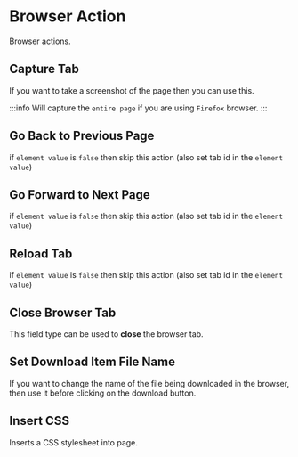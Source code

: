 <script setup>
import CloseBrowserTabDetailsTable from './../template/CloseBrowserTabDetailsTable.vue'
import SetDownloadItemFileNameDetailsTable from './../template/SetDownloadItemFileNameDetailsTable.vue'
</script>

# Browser Action

Browser actions.

## Capture Tab

If you want to take a screenshot of the page then you can use this.

:::info
Will capture the `entire page` if you are using `Firefox` browser.
:::

## Go Back to Previous Page

if `element value` is `false` then skip this action (also set tab id in the `element value`)

## Go Forward to Next Page

if `element value` is `false` then skip this action (also set tab id in the `element value`)

## Reload Tab

if `element value` is `false` then skip this action (also set tab id in the `element value`)

## Close Browser Tab

This field type can be used to **close** the browser tab.

<CloseBrowserTabDetailsTable/>

## Set Download Item File Name

If you want to change the name of the file being downloaded in the browser, then use it before clicking on the download button.

<SetDownloadItemFileNameDetailsTable/>

## Insert CSS

Inserts a CSS stylesheet into page.